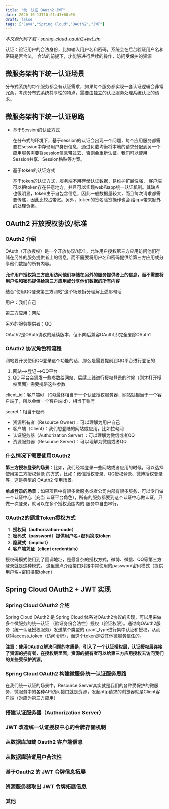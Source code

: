 ```yaml
---
title: "统一认证 OAuth2+JWT"
date: 2020-10-13T10:21:43+08:00
draft: false
tags: ["Java","Spring Cloud","OAuth2","JWT"]
---
```


*本文源代码下载：[spring-cloud-oauth2+jwt.zip](/file/springcloud/spring-cloud-oauth2+jwt.zip)*

认证：验证用户的合法身份，比如输入用户名和密码，系统会在后台验证⽤户名和密码是否合法， 合法的前提下，才能够进行后续的操作，访问受保护的资源

## 微服务架构下统一认证场景

分布式系统的每个服务都会有认证需求，如果每个服务都实现⼀套认证逻辑会非常冗余，考虑分布式系统共享性的特点，需要由独⽴的认证服务处理系统认证的请求。

## 微服务架构下统一认证思路

* 基于Session的认证方式

  在分布式的环境下，基于session的认证会出现⼀个问题，每个应⽤服务都需要在session中存储用户身份信息，通过负载均衡将本地的请求分配到另⼀个应用服务需要将session信息带过去，否则会重新认证。我们可以使用Session共享、Session黏贴等⽅案。

* 基于token的认证方式

  基于token的认证⽅式，服务端不用存储认证数据，易维护扩展性强， 客户端可以把token存在任意地⽅，并且可以实现web和app统⼀认证机制。其缺点也很明显，token由于⾃包含信息，因此⼀般数据量较⼤，⽽且每次请求都需要传递，因此比较占带宽。另外，token的签名验签操作也会 给cpu带来额外的处理负担。

## OAuth2 开放授权协议/标准

### OAuth2 介绍

OAuth（开放授权）是⼀个开放协议/标准，允许⽤户授权第三方应用访问他们存储在另外的服务提供者上的信息，而不需要将⽤户名和密码提供给第三⽅应用或分享他们数据的所有内容。

**允许用户授权第三⽅应用访问他们存储在另外的服务提供者上的信息，而不需要将用户名和密码提供给第三⽅应用或分享他们数据的所有内容**

结合“使用QQ登录第三方网站”这个场景拆分理解上述那句话

用户：我们自己

第三方应用：网站

另外的服务提供者：QQ

OAuth2是OAuth协议的延续版本，但不向后兼容OAuth1即完全废除OAuth1

### OAuth2 协议角色和流程

网站要开发使用QQ登录这个功能的话，那么是需要提前到QQ平台进行登记的

1. 网站-->登记-->QQ平台
2. QQ 平台会颁发⼀些参数给网站，后续上线进行授权登录的时候（刚才打开授权⻚⾯）需要携带这些参数

client_id：客户端id （QQ最终相当于⼀个认证授权服务器，网站就相当于⼀个客户端了，所以会给⼀个客户端id），相当于账号

secret：相当于密码

* 资源所有者（Resource Owner）：可以理解为用户自己
* 客户端（Client）：我们想登陆的网站或应⽤，比如拉勾网
* 认证服务器（Authorization Server）：可以理解为微信或者QQ
* 资源服务器（Resource Server）：可以理解为微信或者QQ

### 什么情况下需要使用OAuth2

**第三⽅授权登录的场景**：比如，我们经常登录⼀些⽹站或者应⽤的时候，可以选择使⽤第三⽅授权登录 的⽅式，比如：微信授权登录、QQ授权登录、微博授权登录等，这是典型的 OAuth2 使⽤场景。

**单点登录的场景**：如果项目中有很多微服务或者公司内部有很多服务，可以专门做⼀个认证中心（充当 认证平台⻆⾊），所有的服务都要到这个认证中心做认证，只做⼀次登录，就可以在多个授权范围内的 服务中⾃由串⾏。

### OAuth2的颁发Token授权方式

1. **授权码（authorization-code）**
2. **密码式（password）提供用户名+密码换取token**
3. **隐藏式（implicit）**
4. **客户端凭证（client credentials）**

授权码模式使⽤到了回调地址，是最复杂的授权方式，微博、微信、QQ等第三⽅登录就是这种模式。 这里重点介绍接口对接中常使用的password密码模式（提供用户名+密码换取token）

## Spring Cloud OAuth2 + JWT 实现

### Spring Cloud OAuth2 介绍

Spring Cloud OAuth2 是 Spring Cloud 体系对OAuth2协议的实现，可以用来做多个微服务的统⼀认证 （验证身份合法性）授权（验证权限）。通过向OAuth2服务（统⼀认证授权服务）发送某个类型的 grant_type进行集中认证和授权，从而获得access_token（访问令牌），而这个token是受其他微服务信任的。

**注意：使用OAuth2解决问题的本质是，引⼊了⼀个认证授权层，认证授权层连接了资源的拥有者，在授权层⾥⾯，资源的拥有者可以给第三⽅应⽤授权去访问我们的某些受保护资源。**

### Spring Cloud OAuth2 构建微服务统一认证服务思路

在我们统⼀认证的场景中，Resource Server其实就是我们的各种受保护的微服务，微服务中的各种API访问接口就是资源，发起http请求的浏览器就是Client客户端（对应为第三⽅应⽤）

### 搭建认证服务器（Authorization Server）

### JWT 改造统一认证授权中心的令牌存储机制

### 从数据库加载 Oauth2 客户端信息

### 从数据库验证用户合法性

### 基于Oauth2 的 JWT 令牌信息拓展

### 资源服务器取出 JWT 令牌拓展信息

### 其他
